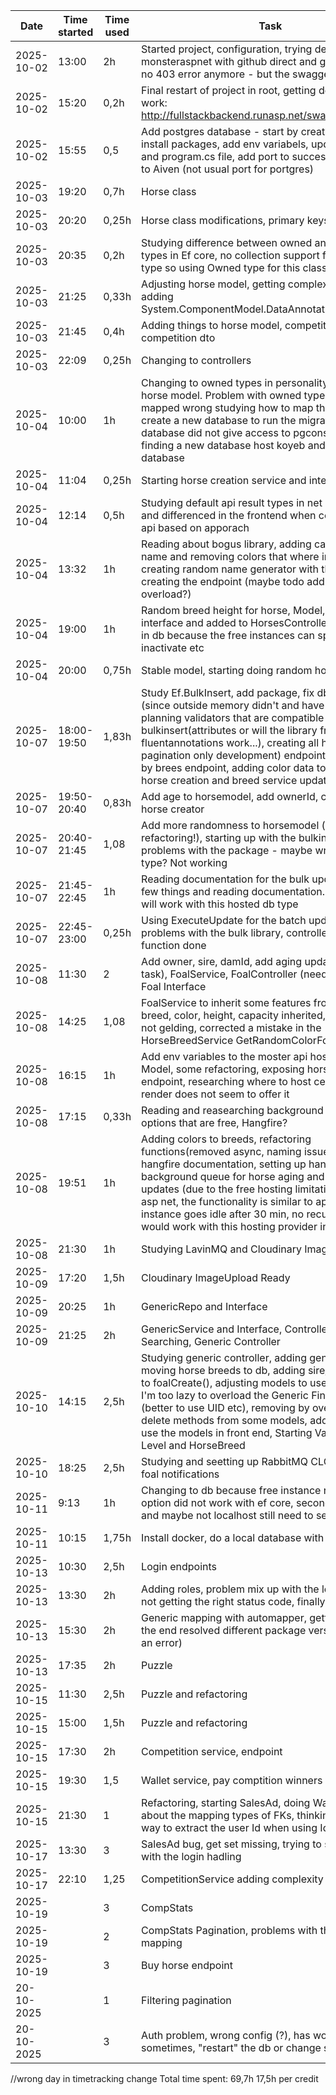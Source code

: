 
| Date       | Time started | Time used  | Task               |
|------------|--------|--------|----------------------------------|
| 2025-10-02 | 13:00  | 2h | Started project, configuration, trying deployment to monsteraspnet with github direct and github actions, no 403 error anymore - but the swagger is not visible  |
| 2025-10-02 | 15:20  | 0,2h | Final restart of project in root, getting deployment to work: http://fullstackbackend.runasp.net/swagger/index.html |
| 2025-10-02 | 15:55 | 0,5 | Add postgres database - start by creating db in Aiven, install packages, add env variabels, update dbcontext and program.cs file, add port to successfully connect to Aiven (not usual port for portgres) |
| 2025-10-03 | 19:20 | 0,7h | Horse class |
| 2025-10-03 | 20:20 | 0,25h | Horse class modifications, primary keys |
| 2025-10-03 | 20:35 | 0,2h | Studying difference between owned and complex types in Ef core, no collection support for Complex type so using Owned type for this class |
| 2025-10-03 | 21:25 | 0,33h | Adjusting horse model, getting complex type to work, adding System.ComponentModel.DataAnnotations.Schema |
| 2025-10-03 | 21:45 | 0,4h | Adding things to horse model, competition model, competition dto |
| 2025-10-03 | 22:09 | 0,25h | Changing to controllers |
| 2025-10-04 | 10:00 | 1h | Changing to owned types in personality and fears in horse model. Problem with owned types, they were mapped wrong studying how to map them, needed to create a new database to run the migration (chosen database did not give access to pgconsole etc), finding a new database host koyeb and setting up database |
| 2025-10-04 | 11:04 | 0,25h | Starting horse creation service and interface for it |
| 2025-10-04 | 12:14 | 0,5h | Studying default api result types in net and validators and differenced in the frontend when consuming the api based on apporach |
| 2025-10-04 | 13:32 | 1h | Reading about bogus library, adding capitalization to name and removing colors that where in # format, creating random name generator with the library and creating the endpoint (maybe todo add gender overload?)|
| 2025-10-04 | 19:00 | 1h | Random breed height for horse, Model, service, interface and added to HorsesController - not placed in db because the free instances can spin down or inactivate etc |
| 2025-10-04 | 20:00 | 0,75h | Stable model, starting doing random horse creator |
| 2025-10-07 | 18:00-19:50 | 1,83h | Study Ef.BulkInsert, add package, fix db connection (since outside memory didn't and have to reset on pc), planning validators that are compatible with bulkinsert(attributes or will the library from fluentannotations work...), creating all horses (no pagination only development) endpoint, random color by brees endpoint, adding color data to horse breeds, horse creation and breed service updated |
| 2025-10-07 | 19:50-20:40 | 0,83h | Add age to horsemodel, add ownerId, create random horse creator |
| 2025-10-07 | 20:40-21:45 | 1,08 | Add more randomness to horsemodel (needs refactoring!), starting up with the bulkinsertions problems with the package - maybe wrong project type? Not working |
| 2025-10-07 | 21:45-22:45 | 1h | Reading documentation for the bulk update, trying a few things and reading documentation. Unclear if it will work with this hosted db type|
| 2025-10-07 | 22:45-23:00 | 0,25h | Using ExecuteUpdate for the batch update, since problems with the bulk library, controller and service function done|
| 2025-10-08 | 11:30 | 2 | Add owner, sire, damId, add aging update (for worker task), FoalService, FoalController (needs refactoring), Foal Interface|
| 2025-10-08 | 14:25 | 1,08 | FoalService to inherit some features from parents, breed, color, height, capacity inherited, age O, gender not gelding, corrected a mistake in the HorseBreedService GetRandomColorForBreed |
| 2025-10-08 | 16:15 | 1h | Add env variables to the moster api hosting, Level Model, some refactoring, exposing horse aging endpoint, researching where to host celery for free, render does not seem to offer it |
| 2025-10-08 | 17:15 | 0,33h | Reading and reasearching background task hosting options that are free, Hangfire? |
| 2025-10-08 | 19:51 | 1h | Adding colors to breeds, refactoring functions(removed async, naming issues etc), reading hangfire documentation, setting up hangfire background queue for horse aging and energy updates (due to the free hosting limitations on moster asp net, the functionality is similar to api, since the instance goes idle after 30 min, no recurring task would work with this hosting provider in free tier)  |
| 2025-10-08 | 21:30 | 1h | Studying LavinMQ and Cloudinary ImageUpload |
| 2025-10-09 | 17:20 | 1,5h | Cloudinary ImageUpload Ready |
| 2025-10-09 | 20:25 | 1h | GenericRepo and Interface |
| 2025-10-09 | 21:25 | 2h | GenericService and Interface, Controller for Horse Searching, Generic Controller |
| 2025-10-10 | 14:15 | 2,5h | Studying generic controller, adding generic controller, moving horse breeds to db, adding sire/damid/image to foalCreate(), adjusting models to use Guid because I'm too lazy to overload the Generic Find Id method (better to use UID etc), removing by overriding the delete methods from some models, adding images to use the models in front end, Starting Validators for Level and HorseBreed |
| 2025-10-10 | 18:25 | 2,5h | Studying and seetting up RabbitMQ CLOUDAMQP for foal notifications |
| 2025-10-11 | 9:13 | 1h | Changing to db because free instance ran out, first option did not work with ef core, second only on www and maybe not localhost still need to set up an local db |
| 2025-10-11 | 10:15 | 1,75h | Install docker, do a local database with docker | 
| 2025-10-13 | 10:30 | 2,5h | Login endpoints |
| 2025-10-13 | 13:30 | 2h | Adding roles, problem mix up with the login endpoints, not getting the right status code, finally fixed |
| 2025-10-13 | 15:30 | 2h | Generic mapping with automapper, getting an error (In the end resolved different package versions causing an error) |
| 2025-10-13 | 17:35 | 2h | Puzzle |
| 2025-10-15 | 11:30 | 2,5h | Puzzle and refactoring |
| 2025-10-15 | 15:00 | 1,5h | Puzzle and refactoring |
| 2025-10-15 | 17:30 | 2h | Competition service, endpoint |
| 2025-10-15 | 19:30 | 1,5 | Wallet service, pay comptition winners |
| 2025-10-15 | 21:30 | 1 | Refactoring, starting SalesAd, doing Wallet, thinking about the mapping types of FKs, thinking about best way to extract the user Id when using IdentityCore |
| 2025-10-17 | 13:30 | 3 | SalesAd bug, get set missing, trying to solve problems with the login hadling
| 2025-10-17 | 22:10 | 1,25 | CompetitionService adding complexity
| 2025-10-19 | | 3 | CompStats |
| 2025-10-19 | | 2 | CompStats Pagination, problems with the anonym type mapping |
| 2025-10-19 | | 3 | Buy horse endpoint |
| 20-10-2025 | | 1 | Filtering pagination 
| 20-10-2025 | | 3 | Auth problem, wrong config (?), has worked sometimes, "restart" the db or change system

//wrong day in timetracking change
Total time spent: 69,7h
17,5h per credit